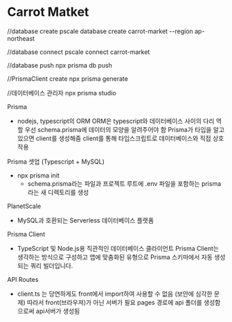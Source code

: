 # Carrot Matket

//database create
pscale database create carrot-market --region ap-northeast 

//database connect
pscale connect carrot-market 


//database push
npx prisma db push 

//PrismaClient create
npx prisma generate

//데이터베이스 관리자
npx prisma studio


Prisma
- nodejs, typescript의 ORM
ORM은 typescript와 데이터베이스 사이의 다리 역할
우선 schema.prisma에 데이터의 모양을 알려주어야 함
Prisma가 타입을 알고 있으면 client를 생성해줌
client를 통해 타입스크립트로 데이터베이스와 직접 상호작용

Prisma 셋업 (Typescript + MySQL)
- npx prisma init
    - schema.prisma라는 파일과 프로젝트 루트에 .env 파일을 포함하는 prisma라는 새 디렉토리를 생성

PlanetScale
- MySQL과 호환되는 Serverless 데이터베이스 플랫폼


Prisma Client
- TypeScript 및 Node.js용 직관적인 데이터베이스 클라이언트
Prisma Client는 생각하는 방식으로 구성하고 앱에 맞춤화된 유형으로 Prisma 스키마에서 자동 생성되는 쿼리 빌더입니다.

API Routes
- client.ts 는 당연하게도 front에서 import하여 사용할 수 없음 (보안에 심각한 문제)
따라서 front(브라우져)가 아닌 서버가 필요
pages 경로에 api 폴더를 생성함으로써 api서버가 생성됨